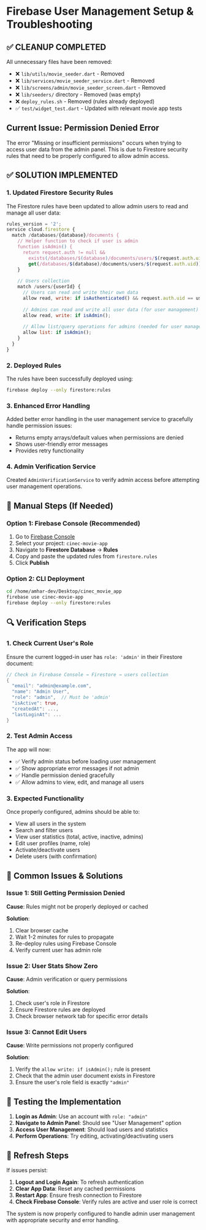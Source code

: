 # Firebase User Management Setup & Troubleshooting

## ✅ **CLEANUP COMPLETED**

All unnecessary files have been removed:
- ❌ `lib/utils/movie_seeder.dart` - Removed
- ❌ `lib/services/movie_seeder_service.dart` - Removed  
- ❌ `lib/screens/admin/movie_seeder_screen.dart` - Removed
- ❌ `lib/seeders/` directory - Removed (was empty)
- ❌ `deploy_rules.sh` - Removed (rules already deployed)
- ✅ `test/widget_test.dart` - Updated with relevant movie app tests

## Current Issue: Permission Denied Error

The error "Missing or insufficient permissions" occurs when trying to access user data from the admin panel. This is due to Firestore security rules that need to be properly configured to allow admin access.

## ✅ **SOLUTION IMPLEMENTED**

### 1. Updated Firestore Security Rules

The Firestore rules have been updated to allow admin users to read and manage all user data:

```javascript
rules_version = '2';
service cloud.firestore {
  match /databases/{database}/documents {
    // Helper function to check if user is admin
    function isAdmin() {
      return request.auth != null && 
        exists(/databases/$(database)/documents/users/$(request.auth.uid)) &&
        get(/databases/$(database)/documents/users/$(request.auth.uid)).data.role == 'admin';
    }
    
    // Users collection
    match /users/{userId} {
      // Users can read and write their own data
      allow read, write: if isAuthenticated() && request.auth.uid == userId;
      
      // Admins can read and write all user data (for user management)
      allow read, write: if isAdmin();
      
      // Allow list/query operations for admins (needed for user management)
      allow list: if isAdmin();
    }
  }
}
```

### 2. Deployed Rules

The rules have been successfully deployed using:
```bash
firebase deploy --only firestore:rules
```

### 3. Enhanced Error Handling

Added better error handling in the user management service to gracefully handle permission issues:

- Returns empty arrays/default values when permissions are denied
- Shows user-friendly error messages
- Provides retry functionality

### 4. Admin Verification Service

Created `AdminVerificationService` to verify admin access before attempting user management operations.

## 🔧 **Manual Steps (If Needed)**

### Option 1: Firebase Console (Recommended)

1. Go to [Firebase Console](https://console.firebase.google.com/)
2. Select your project: `cinec-movie-app`
3. Navigate to **Firestore Database** → **Rules**
4. Copy and paste the updated rules from `firestore.rules`
5. Click **Publish**

### Option 2: CLI Deployment

```bash
cd /home/amhar-dev/Desktop/cinec_movie_app
firebase use cinec-movie-app
firebase deploy --only firestore:rules
```

## 🔍 **Verification Steps**

### 1. Check Current User's Role

Ensure the current logged-in user has `role: 'admin'` in their Firestore document:

```dart
// Check in Firebase Console → Firestore → users collection
{
  "email": "admin@example.com",
  "name": "Admin User", 
  "role": "admin",  // Must be 'admin'
  "isActive": true,
  "createdAt": ...,
  "lastLoginAt": ...
}
```

### 2. Test Admin Access

The app will now:
- ✅ Verify admin status before loading user management
- ✅ Show appropriate error messages if not admin
- ✅ Handle permission denied gracefully
- ✅ Allow admins to view, edit, and manage all users

### 3. Expected Functionality

Once properly configured, admins should be able to:

- View all users in the system
- Search and filter users
- View user statistics (total, active, inactive, admins)
- Edit user profiles (name, role)
- Activate/deactivate users
- Delete users (with confirmation)

## 🚨 **Common Issues & Solutions**

### Issue 1: Still Getting Permission Denied

**Cause**: Rules might not be properly deployed or cached

**Solution**:
1. Clear browser cache
2. Wait 1-2 minutes for rules to propagate
3. Re-deploy rules using Firebase Console
4. Verify current user has admin role

### Issue 2: User Stats Show Zero

**Cause**: Admin verification or query permissions

**Solution**:
1. Check user's role in Firestore
2. Ensure Firestore rules are deployed
3. Check browser network tab for specific error details

### Issue 3: Cannot Edit Users

**Cause**: Write permissions not properly configured

**Solution**:
1. Verify the `allow write: if isAdmin();` rule is present
2. Check that the admin user document exists in Firestore
3. Ensure the user's role field is exactly `"admin"`

## 📱 **Testing the Implementation**

1. **Login as Admin**: Use an account with `role: "admin"`
2. **Navigate to Admin Panel**: Should see "User Management" option
3. **Access User Management**: Should load users and statistics
4. **Perform Operations**: Try editing, activating/deactivating users

## 🔄 **Refresh Steps**

If issues persist:

1. **Logout and Login Again**: To refresh authentication
2. **Clear App Data**: Reset any cached permissions
3. **Restart App**: Ensure fresh connection to Firestore
4. **Check Firebase Console**: Verify rules are active and user role is correct

The system is now properly configured to handle admin user management with appropriate security and error handling.
